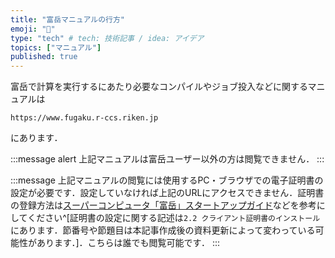 ```yaml
---
title: "富岳マニュアルの行方"
emoji: "🗻"
type: "tech" # tech: 技術記事 / idea: アイデア
topics: ["マニュアル"]
published: true
---
```


富岳で計算を実行するにあたり必要なコンパイルやジョブ投入などに関するマニュアルは

```
https://www.fugaku.r-ccs.riken.jp
```

にあります．

:::message alert
上記マニュアルは富岳ユーザー以外の方は閲覧できません．
:::

:::message
上記マニュアルの閲覧には使用するPC・ブラウザでの電子証明書の設定が必要です．設定していなければ上記のURLにアクセスできません．証明書の登録方法は[スーパーコンピュータ「富岳」スタートアップガイド](https://www.hpci-office.jp/fugaku/user-info/user-guide.pdf)などを参考にしてください^[証明書の設定に関する記述は`2.2 クライアント証明書のインストール`にあります．節番号や節題目は本記事作成後の資料更新によって変わっている可能性があります．]．こちらは誰でも閲覧可能です．
:::
